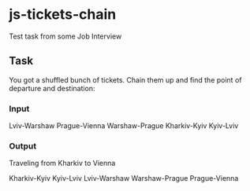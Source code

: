 # js-tickets-chain
Test task from some Job Interview

## Task
You got a shuffled bunch of tickets. Chain them up and find the point of departure and destination:

### Input
Lviv-Warshaw
Prague-Vienna
Warshaw-Prague
Kharkiv-Kyiv
Kyiv-Lviv

### Output
Traveling from Kharkiv to Vienna

Kharkiv-Kyiv
Kyiv-Lviv
Lviv-Warshaw
Warshaw-Prague
Prague-Vienna

